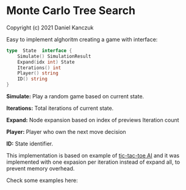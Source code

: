 # Monte Carlo Tree Search

Copyright (c) 2021 Daniel Kanczuk

Easy to implement alghoritm creating a game with interface:

```go
type  State  interface {
	Simulate() SimulationResult
	Expand(idx int) State
	Iterations() int
	Player() string
	ID() string
}
```
**Simulate:** Play a random game based on current state.

**Iterations:** Total iterations of current state. 

**Expand:** Node expansion based on index of previews Iteration count

**Player:** Player who own the next move decision

**ID:** State identifier.

This implementation is based on example of [tic-tac-toe AI](https://vgarciasc.github.io/mcts-viz) and it was implemented with one expasion per iteration instead of expand all, to prevent memory overhead.

Check some examples here: